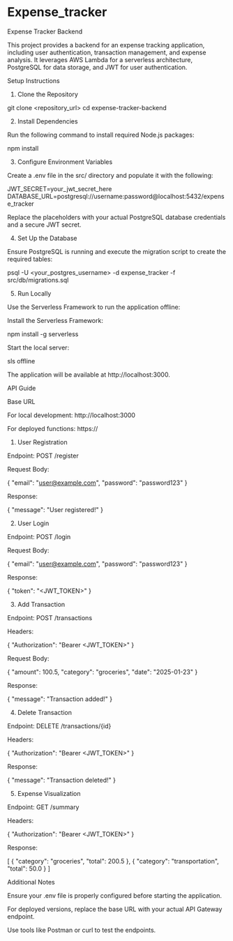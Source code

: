 # Expense_tracker
 
Expense Tracker Backend

This project provides a backend for an expense tracking application, including user authentication, transaction management, and expense analysis. It leverages AWS Lambda for a serverless architecture, PostgreSQL for data storage, and JWT for user authentication.

Setup Instructions

1. Clone the Repository

git clone <repository_url>
cd expense-tracker-backend

2. Install Dependencies

Run the following command to install required Node.js packages:

npm install

3. Configure Environment Variables

Create a .env file in the src/ directory and populate it with the following:

JWT_SECRET=your_jwt_secret_here
DATABASE_URL=postgresql://username:password@localhost:5432/expense_tracker

Replace the placeholders with your actual PostgreSQL database credentials and a secure JWT secret.

4. Set Up the Database

Ensure PostgreSQL is running and execute the migration script to create the required tables:

psql -U <your_postgres_username> -d expense_tracker -f src/db/migrations.sql

5. Run Locally

Use the Serverless Framework to run the application offline:

Install the Serverless Framework:

npm install -g serverless

Start the local server:

sls offline

The application will be available at http://localhost:3000.

API Guide

Base URL

For local development: http://localhost:3000

For deployed functions: https://<your-api-gateway-endpoint>

1. User Registration

Endpoint: POST /register

Request Body:

{
  "email": "user@example.com",
  "password": "password123"
}

Response:

{
  "message": "User registered!"
}

2. User Login

Endpoint: POST /login

Request Body:

{
  "email": "user@example.com",
  "password": "password123"
}

Response:

{
  "token": "<JWT_TOKEN>"
}

3. Add Transaction

Endpoint: POST /transactions

Headers:

{
  "Authorization": "Bearer <JWT_TOKEN>"
}

Request Body:

{
  "amount": 100.5,
  "category": "groceries",
  "date": "2025-01-23"
}

Response:

{
  "message": "Transaction added!"
}

4. Delete Transaction

Endpoint: DELETE /transactions/{id}

Headers:

{
  "Authorization": "Bearer <JWT_TOKEN>"
}

Response:

{
  "message": "Transaction deleted!"
}

5. Expense Visualization

Endpoint: GET /summary

Headers:

{
  "Authorization": "Bearer <JWT_TOKEN>"
}

Response:

[
  {
    "category": "groceries",
    "total": 200.5
  },
  {
    "category": "transportation",
    "total": 50.0
  }
]

Additional Notes

Ensure your .env file is properly configured before starting the application.

For deployed versions, replace the base URL with your actual API Gateway endpoint.

Use tools like Postman or curl to test the endpoints.

